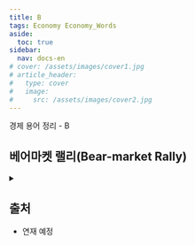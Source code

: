 ```yaml
---
title: B
tags: Economy Economy_Words
aside:
  toc: true
sidebar:
  nav: docs-en
# cover: /assets/images/cover1.jpg
# article_header:
#   type: cover
#   image:
#     src: /assets/images/cover2.jpg
---
```


경제 용어 정리 - B

<!-- more -->

## 베어마켓 랠리(Bear-market Rally)
<details>
<summary></summary>
<div markdown="1">
<!-- markdown 위/아래 한칸 공백 두어야 함 -->
<!-- https://inasie.github.io/it일반/마크다운-expander-control/ -->

- 약세장을 뜻하는 베어마켓(Bear-market)과 상승장을 의미하는 랠리(Rally)의 합성어로, 약세장 속의 일시적인 반등 장세를 뜻한다.
- https://econowide.com/3987

</div>
</details>


## 출처
- 연재 예정
